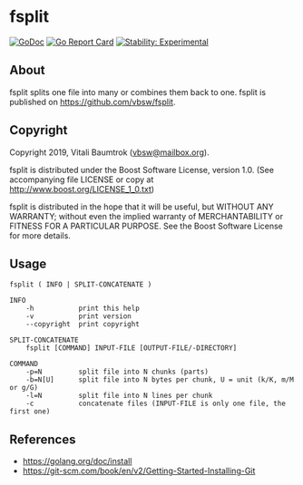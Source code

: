 # fsplit

[![GoDoc](https://godoc.org/github.com/vbsw/fsplit?status.svg)](https://godoc.org/github.com/vbsw/fsplit) [![Go Report Card](https://goreportcard.com/badge/github.com/vbsw/fsplit)](https://goreportcard.com/report/github.com/vbsw/fsplit) [![Stability: Experimental](https://masterminds.github.io/stability/experimental.svg)](https://masterminds.github.io/stability/experimental.html)

## About
fsplit splits one file into many or combines them back to one. fsplit is published on <https://github.com/vbsw/fsplit>.

## Copyright
Copyright 2019, Vitali Baumtrok (vbsw@mailbox.org).

fsplit is distributed under the Boost Software License, version 1.0. (See accompanying file LICENSE or copy at http://www.boost.org/LICENSE_1_0.txt)

fsplit is distributed in the hope that it will be useful, but WITHOUT ANY WARRANTY; without even the implied warranty of MERCHANTABILITY or FITNESS FOR A PARTICULAR PURPOSE. See the Boost Software License for more details.

## Usage

	fsplit ( INFO | SPLIT-CONCATENATE )

	INFO
		-h           print this help
		-v           print version
		--copyright  print copyright

	SPLIT-CONCATENATE
		fsplit [COMMAND] INPUT-FILE [OUTPUT-FILE/-DIRECTORY]

	COMMAND
		-p=N         split file into N chunks (parts)
		-b=N[U]      split file into N bytes per chunk, U = unit (k/K, m/M or g/G)
		-l=N         split file into N lines per chunk
		-c           concatenate files (INPUT-FILE is only one file, the first one)

## References
- https://golang.org/doc/install
- https://git-scm.com/book/en/v2/Getting-Started-Installing-Git
